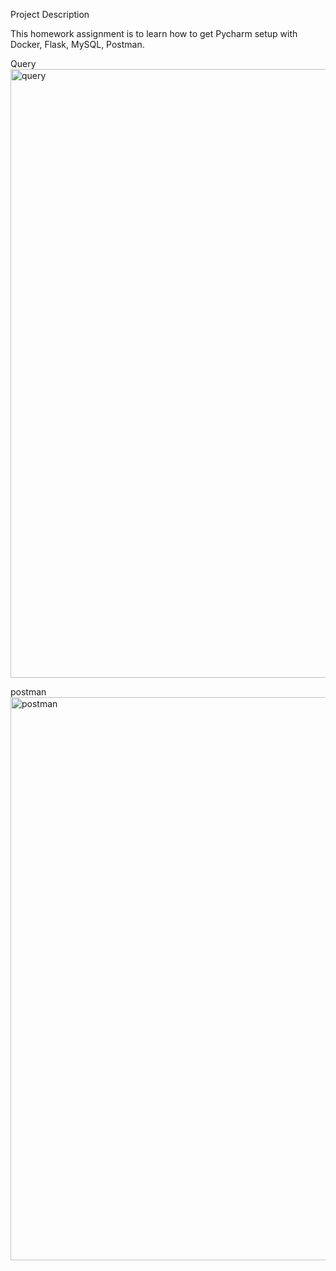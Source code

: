 Project Description
 
This homework assignment is to learn how to get  Pycharm setup with Docker, Flask, MySQL, Postman.

Query
<img width="974" alt="query" src="https://user-images.githubusercontent.com/78384450/112928845-5604d580-90e5-11eb-80d8-6d4dd50827de.png">

postman
<img width="901" alt="postman" src="https://user-images.githubusercontent.com/78384450/114582900-0844ad00-9c4f-11eb-95c3-1c8957b08ed0.png">

